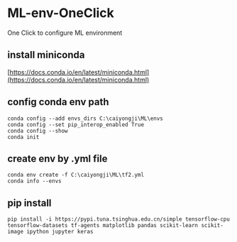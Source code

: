 # ML-env-OneClick
 One Click to configure ML environment

## install miniconda
[https://docs.conda.io/en/latest/miniconda.html](https://docs.conda.io/en/latest/miniconda.html)

## config conda env path
```
conda config --add envs_dirs C:\caiyongji\ML\envs 
conda config --set pip_interop_enabled True
conda config --show
conda init
```
## create env by .yml file
```
conda env create -f C:\caiyongji\ML\tf2.yml 
conda info --envs
```

## pip install 
```
pip install -i https://pypi.tuna.tsinghua.edu.cn/simple tensorflow-cpu tensorflow-datasets tf-agents matplotlib pandas scikit-learn scikit-image ipython jupyter keras
```
